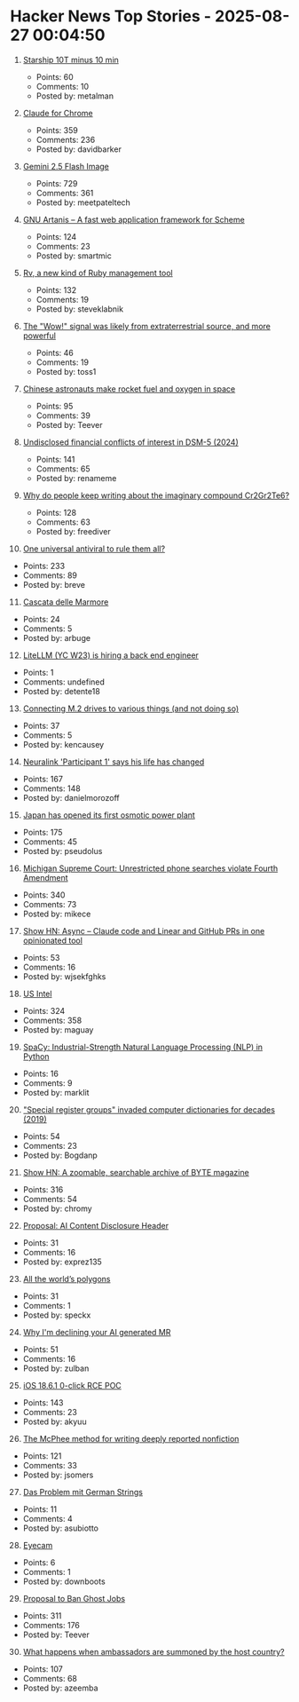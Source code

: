 # Hacker News Top Stories - 2025-08-27 00:04:50

1. [Starship 10T minus 10 min](https://www.spacex.com/)
   - Points: 60
   - Comments: 10
   - Posted by: metalman

2. [Claude for Chrome](https://www.anthropic.com/news/claude-for-chrome)
   - Points: 359
   - Comments: 236
   - Posted by: davidbarker

3. [Gemini 2.5 Flash Image](https://developers.googleblog.com/en/introducing-gemini-2-5-flash-image/)
   - Points: 729
   - Comments: 361
   - Posted by: meetpateltech

4. [GNU Artanis – A fast web application framework for Scheme](https://artanis.dev/index.html)
   - Points: 124
   - Comments: 23
   - Posted by: smartmic

5. [Rv, a new kind of Ruby management tool](https://andre.arko.net/2025/08/25/rv-a-new-kind-of-ruby-management-tool/)
   - Points: 132
   - Comments: 19
   - Posted by: steveklabnik

6. [The "Wow!" signal was likely from extraterrestrial source, and more powerful](https://www.iflscience.com/the-wow-signal-was-likely-from-an-extraterrestrial-source-and-more-powerful-than-we-thought-80561)
   - Points: 46
   - Comments: 19
   - Posted by: toss1

7. [Chinese astronauts make rocket fuel and oxygen in space](https://www.livescience.com/space/space-exploration/chinese-astronauts-make-rocket-fuel-and-oxygen-in-space-using-1st-of-its-kind-artificial-photosynthesis)
   - Points: 95
   - Comments: 39
   - Posted by: Teever

8. [Undisclosed financial conflicts of interest in DSM-5 (2024)](https://www.bmj.com/content/384/bmj-2023-076902)
   - Points: 141
   - Comments: 65
   - Posted by: renameme

9. [Why do people keep writing about the imaginary compound Cr2Gr2Te6?](https://www.righto.com/2025/08/Cr2Ge2Te6-not-Cr2Gr2Te6.html)
   - Points: 128
   - Comments: 63
   - Posted by: freediver

10. [One universal antiviral to rule them all?](https://www.cuimc.columbia.edu/news/one-universal-antiviral-rule-them-all)
   - Points: 233
   - Comments: 89
   - Posted by: breve

11. [Cascata delle Marmore](https://en.wikipedia.org/wiki/Cascata_delle_Marmore)
   - Points: 24
   - Comments: 5
   - Posted by: arbuge

12. [LiteLLM (YC W23) is hiring a back end engineer](https://www.ycombinator.com/companies/litellm/jobs/6uvoBp3-founding-backend-engineer)
   - Points: 1
   - Comments: undefined
   - Posted by: detente18

13. [Connecting M.2 drives to various things (and not doing so)](https://utcc.utoronto.ca/~cks/space/blog/tech/M2ToVariousThings)
   - Points: 37
   - Comments: 5
   - Posted by: kencausey

14. [Neuralink 'Participant 1' says his life has changed](https://fortune.com/2025/08/23/neuralink-participant-1-noland-arbaugh-18-months-post-surgery-life-changed-elon-musk/)
   - Points: 167
   - Comments: 148
   - Posted by: danielmorozoff

15. [Japan has opened its first osmotic power plant](https://www.theguardian.com/world/2025/aug/25/japan-osmotic-power-plant-fukuoka)
   - Points: 175
   - Comments: 45
   - Posted by: pseudolus

16. [Michigan Supreme Court: Unrestricted phone searches violate Fourth Amendment](https://reclaimthenet.org/michigan-supreme-court-rules-phone-search-warrants-must-be-specific)
   - Points: 340
   - Comments: 73
   - Posted by: mikece

17. [Show HN: Async – Claude code and Linear and GitHub PRs in one opinionated tool](https://github.com/bkdevs/async-server)
   - Points: 53
   - Comments: 16
   - Posted by: wjsekfghks

18. [US Intel](https://stratechery.com/2025/u-s-intel/)
   - Points: 324
   - Comments: 358
   - Posted by: maguay

19. [SpaCy: Industrial-Strength Natural Language Processing (NLP) in Python](https://github.com/explosion/spaCy)
   - Points: 16
   - Comments: 9
   - Posted by: marklit

20. ["Special register groups" invaded computer dictionaries for decades (2019)](https://www.righto.com/2019/10/how-special-register-groups-invaded.html)
   - Points: 54
   - Comments: 23
   - Posted by: Bogdanp

21. [Show HN: A zoomable, searchable archive of BYTE magazine](https://byte.tsundoku.io)
   - Points: 316
   - Comments: 54
   - Posted by: chromy

22. [Proposal: AI Content Disclosure Header](https://www.ietf.org/archive/id/draft-abaris-aicdh-00.html)
   - Points: 31
   - Comments: 16
   - Posted by: exprez135

23. [All the world’s polygons](https://www.sum.si/journal-articles/all-the-worlds-polygons)
   - Points: 31
   - Comments: 1
   - Posted by: speckx

24. [Why I'm declining your AI generated MR](https://blog.stuartspence.ca/2025-08-declining-ai-slop-mr.html)
   - Points: 51
   - Comments: 16
   - Posted by: zulban

25. [iOS 18.6.1 0-click RCE POC](https://github.com/b1n4r1b01/n-days/blob/main/CVE-2025-43300.md)
   - Points: 143
   - Comments: 23
   - Posted by: akyuu

26. [The McPhee method for writing deeply reported nonfiction](https://jsomers.net/blog/the-mcphee-method)
   - Points: 121
   - Comments: 33
   - Posted by: jsomers

27. [Das Problem mit German Strings](https://www.polarsignals.com/blog/posts/2025/08/26/das-problem-mit-german-strings)
   - Points: 11
   - Comments: 4
   - Posted by: asubiotto

28. [Eyecam](https://marcteyssier.com/projects/eyecam/)
   - Points: 6
   - Comments: 1
   - Posted by: downboots

29. [Proposal to Ban Ghost Jobs](https://www.cnbc.com/2025/08/25/tech-worker-was-frustrated-with-ghost-jobs-now-hes-trying-to-pass-a-national-ban.html)
   - Points: 311
   - Comments: 176
   - Posted by: Teever

30. [What happens when ambassadors are summoned by the host country?](https://politics.stackexchange.com/questions/93401/what-happens-when-ambassadors-are-summoned-by-the-foreign-ministry-of-their-host)
   - Points: 107
   - Comments: 68
   - Posted by: azeemba

